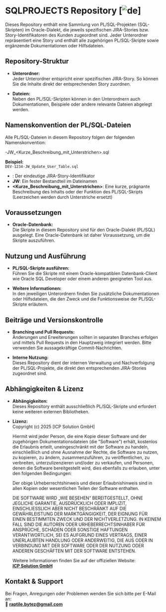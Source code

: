# SQLPROJECTS Repository [![de](https://img.shields.io/badge/lang-de-green.svg)]

Dieses Repository enthält eine Sammlung von PL/SQL-Projekten (SQL-Skripten) im Oracle-Dialekt, die jeweils spezifischen JIRA-Stories bzw. Story-Identifikatoren des Kunden zugeordnet sind. Jeder Unterordner repräsentiert eine Story und enthält alle zugehörigen PL/SQL-Skripte sowie ergänzende Dokumentationen oder Hilfsdateien.

## Repository-Struktur

- **Unterordner:**  
  Jeder Unterordner entspricht einer spezifischen JIRA-Story. So können Sie die Inhalte direkt der entsprechenden Story zuordnen.

- **Dateien:**  
  Neben den PL/SQL-Skripten können in den Unterordnern auch Dokumentationen, Beispiele oder andere relevante Dateien abgelegt werden.

## Namenskonvention der PL/SQL-Dateien

Alle PL/SQL-Dateien in diesem Repository folgen der folgenden Namenskonvention:

<Storynummer>-JW_<Kurze_Beschreibung_mit_Unterstrichen>.sql


**Beispiel:**  
`DEV-1234-JW_Update_User_Table.sql`

- **<Storynummer>**: Der eindeutige JIRA-Story-Identifikator  
- **JW**: Ein fester Bestandteil im Dateinamen  
- **<Kurze_Beschreibung_mit_Unterstrichen>**: Eine kurze, prägnante Beschreibung des Inhalts oder der Funktion des PL/SQL-Skripts (Leerzeichen werden durch Unterstriche ersetzt)

## Voraussetzungen

- **Oracle-Datenbank:**  
  Die Skripte in diesem Repository sind für den Oracle-Dialekt (PL/SQL) ausgelegt. Eine Oracle-Datenbank ist daher Voraussetzung, um die Skripte auszuführen.

## Nutzung und Ausführung

- **PL/SQL-Skripte ausführen:**  
  Führen Sie die Skripte mit einem Oracle-kompatiblen Datenbank-Client wie Oracle SQL Developer oder einem anderen geeigneten Tool aus.

- **Weitere Informationen:**  
  In den jeweiligen Unterordnern finden Sie zusätzliche Dokumentationen oder Hilfsdateien, die den Zweck und die Funktionsweise der PL/SQL-Skripte erläutern.

## Beiträge und Versionskontrolle

- **Branching und Pull Requests:**  
  Änderungen und Erweiterungen sollten in separaten Branches erfolgen und mittels Pull Requests in den Hauptzweig integriert werden. Bitte verwenden Sie aussagekräftige Commit-Nachrichten.

- **Interne Nutzung:**  
  Dieses Repository dient der internen Verwaltung und Nachverfolgung der PL/SQL-Projekte, die direkt den entsprechenden JIRA-Stories zugeordnet sind.

## Abhängigkeiten & Lizenz

- **Abhängigkeiten:**  
  Dieses Repository enthält ausschließlich PL/SQL-Skripte und erfordert keine weiteren externen Bibliotheken.

- **Lizenz:**  
  Copyright (c) 2025 [ICP Solution GmbH]

  Hiermit wird jeder Person, die eine Kopie dieser Software und der zugehörigen Dokumentationsdateien (die "Software") erhält, kostenlos die Erlaubnis erteilt, uneingeschränkt mit der Software zu handeln, einschließlich und ohne Ausnahme der Rechte, die Software zu nutzen, zu kopieren, zu ändern, zusammenzuführen, zu veröffentlichen, zu verbreiten, unterzulizenzieren und/oder zu verkaufen, und Personen, denen die Software bereitgestellt wird, dies ebenfalls zu erlauben, unter den folgenden Bedingungen:

  Der obige Urheberrechtshinweis und dieser Erlaubnishinweis sind in allen Kopien oder wesentlichen Teilen der Software enthalten.

  DIE SOFTWARE WIRD „WIE BESEHEN“ BEREITGESTELLT, OHNE JEGLICHE GARANTIE, AUSDRÜCKLICH ODER IMPLIZIT, EINSCHLIESSLICH ABER NICHT BESCHRÄNKT AUF DIE GEWÄHRLEISTUNG DER MARKTGÄNGIGKEIT, DER EIGNUNG FÜR EINEN BESTIMMTEN ZWECK UND DER NICHTVERLETZUNG. IN KEINEM FALL SIND DIE AUTOREN ODER URHEBERRECHTSINHABER FÜR ANSPRÜCHE, SCHÄDEN ODER SONSTIGE HAFTUNGEN VERANTWORTLICH, SEI ES AUFGRUND EINES VERTRAGS, EINER UNERLAUBTEN HANDLUNG ODER ANDERWEITIG, DIE AUS ODER IN VERBINDUNG MIT DER SOFTWARE ODER DER NUTZUNG ODER ANDEREN GESCHÄFTEN MIT DER SOFTWARE ENTSTEHEN.

  Weitere Informationen finden Sie auf der offiziellen Website:  
  **[ICP Solution GmbH](https://www.icpsolution.com)**

## Kontakt & Support

Bei Fragen, Anregungen oder Problemen wenden Sie sich bitte per E-Mail an:  
📩 **[raptile.bytez@gmail.com](mailto:raptile.bytez@gmail.com)**
